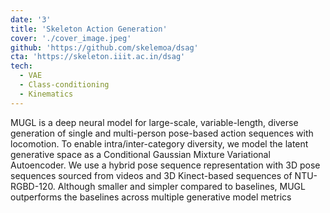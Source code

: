 ```yaml
---
date: '3'
title: 'Skeleton Action Generation'
cover: './cover_image.jpeg'
github: 'https://github.com/skelemoa/dsag'
cta: 'https://skeleton.iiit.ac.in/dsag'
tech:
  - VAE
  - Class-conditioning
  - Kinematics
---
```


MUGL is a deep neural model for large-scale, variable-length, diverse generation of single and multi-person pose-based action sequences with locomotion. To enable intra/inter-category diversity, we model the latent generative space as a Conditional Gaussian Mixture Variational Autoencoder. We use a hybrid pose sequence representation with 3D pose sequences sourced from videos and 3D Kinect-based sequences of NTU-RGBD-120. Although smaller and simpler compared to baselines, MUGL outperforms the baselines across multiple generative model metrics
